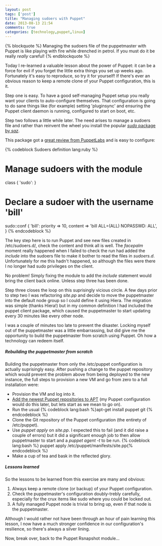 ```yaml
---
layout: post
tags: ['post']
title: "Managing sudoers with Puppet"
date: 2013-08-13 21:54
comments: true
categories: [technology,puppet,linux]
---
```

{% blockquote %}
Managing the sudoers file of the puppetmaster with Puppet is like playing with fire while drenched in petrol. If you must do it be really *really* careful!
{% endblockquote %}

Today I re-learned a valuable lesson about the power of Puppet: it can be a force for evil if you forget the little extra things you set up weeks ago. Fortunately it's easy to reproduce, so try it for yourself! If there's ever an obvious reason to keep a remote clone of your Puppet configuration, this is it.

<!--more-->

Step one is easy. To have a good self-managing Puppet setup you really want your clients to auto-configure themselves. That configuration is going to do sane things like (for example) setting 'pluginsync' and ensuring the Puppet client daemon is running, configured to start on boot, etc. 

Step two follows a little while later. The need arises to manage a sudoers file and rather than reinvent the wheel you install the popular [*sudo* package by *saz*](https://forge.puppetlabs.com/saz/sudo).

This package got a [great review from PuppetLabs](https://puppetlabs.com/blog/module-of-the-week-sazsudo-manage-sudo-configuration/) and is easy to configure:

{% codeblock Sudoers definition lang:ruby %}
# Manage sudoers with the module
class { 'sudo': }

# Declare a sudoer with the username 'bill'
sudo::conf { 'bill':
  priority => 10,
  content  => 'bill ALL=(ALL) NOPASSWD: ALL',
}
{% endcodeblock %}

The key step here is to run Puppet and see new files created in /etc/sudoers.d/, check the content and think all is well. The *facepalm* moment really happened when I failed to check the run had added the *include* into the sudoers file to make it bother to read the files in *sudoers.d*. Unfortunately for me this hadn't happened, so although the files were there I no longer had sudo privileges on the client.

No problem! Simply fixing the module to add the *include* statement would bring the client back online. Unless step three has been done.

Step three closes the loop on this suprisingly vicious circle. A few days prior to step two I was refactoring *site.pp* and decide to move the puppetmaster into the default node group so I could define it using Hiera. The migration was simple (thanks Hiera!) but in my common definition I had included the puppet client package, which caused the puppetmaster to start updating every 30 minutes like every other node.

I was a couple of minutes too late to prevent the disaster. Locking myself out of the puppetmaster was a little embarrassing, but did give me the opportunity to build the puppetmaster from scratch using Puppet. Oh how a technology can redeem itself.

##### Rebuilding the puppetmaster from scratch

Building the puppetmaster from only the /etc/puppet configuration is actually suprisingly easy. After pushing a change to the puppet repository which would prevent the problem above from being deployed to the new instance, the full steps to provision a new VM and go from zero to a full installation were:

* Provision the VM and log into it.
* [Add the newest Puppet repositories to APT](http://apt.puppetlabs.com/README.txt) (my Puppet configuration would do this later, but lets start as we mean to go on).
* Run the usual {% codeblock lang:bash %}apt-get install puppet git {% endcodeblock %}
* Clone the Git repository of the Puppet configuration (the entirety of /etc/puppet).
* Use *puppet apply* on *site.pp*. I expected this to fail (and it did raise a couple of errors) but it did a significant enough job to then allow puppetmaster to start and a *puppet agent -t* to be run. {% codeblock lang:bash %} puppet apply /etc/puppet/manifests/site.pp{% endcodeblock %} 
* Make a cup of tea and bask in the reflected glory. 

##### Lessons learned 

So the lessons to be learned from this exercise are many and obvious:

1. Always keep a remote clone (or backup) of your Puppet configuration.
2. Check the puppetmaster's configuration doubly-trebly carefully, especially for the crux items like sudo where you could be locked out.
3. A fully managed Puppet node is trivial to bring up, even if that node is the puppetmaster.

Although I would rather not have been through an hour of pain learning this lesson, I now have a much stronger confidence in our configuration's resilience, so there's always a silver lining.

Now, break over, back to the Puppet Rsnapshot module...